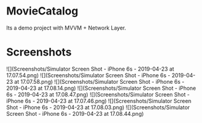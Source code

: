 # MovieCatalog

Its a demo project with MVVM + Network Layer. 


# Screenshots
![](Screenshots/Simulator Screen Shot - iPhone 6s - 2019-04-23 at 17.07.54.png)
![](Screenshots/Simulator Screen Shot - iPhone 6s - 2019-04-23 at 17.07.58.png)
![](Screenshots/Simulator Screen Shot - iPhone 6s - 2019-04-23 at 17.08.14.png)
![](Screenshots/Simulator Screen Shot - iPhone 6s - 2019-04-23 at 17.08.47.png)
![](Screenshots/Simulator Screen Shot - iPhone 6s - 2019-04-23 at 17.07.46.png)
![](Screenshots/Simulator Screen Shot - iPhone 6s - 2019-04-23 at 17.08.03.png)
![](Screenshots/Simulator Screen Shot - iPhone 6s - 2019-04-23 at 17.08.44.png)	